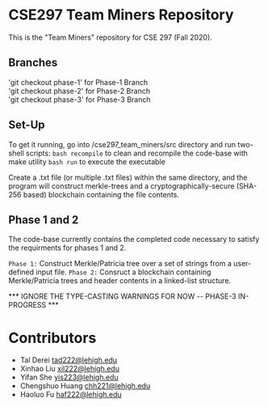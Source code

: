 # CSE297 Team Miners Repository 
This is the "Team Miners" repository for CSE 297 (Fall 2020).

## Branches
'git checkout phase-1' for Phase-1 Branch  
'git checkout phase-2' for Phase-2 Branch  
'git checkout phase-3' for Phase-3 Branch  

## Set-Up
To get it running, go into /cse297_team_miners/src directory and run two-shell scripts:
`bash recompile` to clean and recompile the code-base with make utility
`bash run` to execute the executable

Create a .txt file (or multiple .txt files) within the same directory, and the program will construct
merkle-trees and a cryptographically-secure (SHA-256 based) blockchain containing the file contents.

## Phase 1 and 2
The code-base currently contains the completed code necessary to satisfy the requirments for phases 1
and 2. 

`Phase 1:` Construct Merkle/Patricia tree over a set of strings from a user-defined input file.
`Phase 2:` Consruct a blockchain containing Merkle/Patricia trees and header contents in a linked-list structure.

*** IGNORE THE TYPE-CASTING WARNINGS FOR NOW -- PHASE-3 IN-PROGRESS ***

# Contributors
- Tal Derei <tad222@lehigh.edu>
- Xinhao Liu <xil222@lehigh.edu>
- Yifan She <yis223@lehigh.edu>
- Chengshuo Huang <chh221@lehigh.edu>
- Haoluo Fu <haf222@lehigh.edu>
